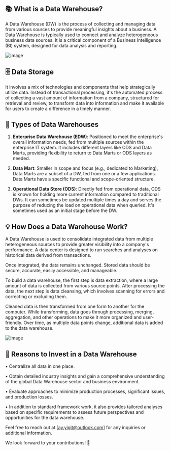 ## 📚 What is a Data Warehouse?

A Data Warehouse (DW) is the process of collecting and managing data from various sources to provide meaningful insights about a business. A Data Warehouse is typically used to connect and analyze heterogeneous business data sources. It is a critical component of a Business Intelligence (BI) system, designed for data analysis and reporting.

![image](https://github.com/aysegulyigitbi/DWH/assets/127193220/e12316b6-b4a4-4b33-8a09-93cf6961fa4a)


## 🗄️ Data Storage

It involves a mix of technologies and components that help strategically utilize data. Instead of transactional processing, it's the automated process of collecting a vast amount of information from a company, structured for retrieval and review, to transform data into information and make it available for users to create a difference in a timely manner.

## 🏢 Types of Data Warehouses

1. **Enterprise Data Warehouse (EDW)**: Positioned to meet the enterprise's overall information needs, fed from multiple sources within the enterprise IT system. It includes different layers like ODS and Data Marts, providing flexibility to return to Data Marts or ODS layers as needed.

2. **Data Mart**: Smaller in scope and focus (e.g., dedicated to Marketing), Data Marts are a subset of a DW, fed from one or a few applications. Data Marts have a specific functional and scope-oriented structure.

3. **Operational Data Store (ODS)**: Directly fed from operational data, ODS is known for holding more current information compared to traditional DWs. It can sometimes be updated multiple times a day and serves the purpose of reducing the load on operational data when queried. It's sometimes used as an initial stage before the DW.

## 💡 How Does a Data Warehouse Work?

A Data Warehouse is used to consolidate integrated data from multiple heterogeneous sources to provide greater visibility into a company's performance. A data center is designed to run searches and analyses on historical data derived from transactions.

Once integrated, the data remains unchanged. Stored data should be secure, accurate, easily accessible, and manageable.

To build a data warehouse, the first step is data extraction, where a large amount of data is collected from various source points. After processing the data, the next step is data cleansing, which involves scanning for errors and correcting or excluding them.

Cleaned data is then transformed from one form to another for the computer. While transforming, data goes through processing, merging, aggregation, and other operations to make it more organized and user-friendly. Over time, as multiple data points change, additional data is added to the data warehouse.

![image](https://github.com/aysegulyigitbi/DWH/assets/127193220/92b64de2-88d7-40ac-a118-9c588585100b)


## 🌟 Reasons to Invest in a Data Warehouse

• Centralize all data in one place.

• Obtain detailed industry insights and gain a comprehensive understanding of the global Data Warehouse sector and business environment.

• Evaluate approaches to minimize production processes, significant issues, and production losses.

• In addition to standard framework work, it also provides tailored analyses based on specific requirements to assess future perspectives and opportunities for the data warehouse.

Feel free to reach out at [ay.yigit@outlook.com] for any inquiries or additional information.

We look forward to your contributions! 🚀
